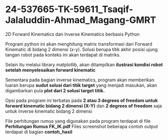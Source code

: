 # 24-537665-TK-59611_Tsaqif-Jalaluddin-Ahmad_Magang-GMRT
2D Forward Kinematics dan Inverse Kinematics berbasis Python

Program python ini akan menghitung matrix transformasi dari Forward Kinematic di bidang 2 dimensi (x-y).
Solusi berupa titik akhir posisi ujung tangan robot pada konteks ini akan terdapat di matriks.

Selain itu melalui library matplotlib, akan ditampilkan **ilustrasi kondisi robot setelah menyelesaikan forward kinematic**

Sementara pada bagian inverse kinematics, program akan memberikan luaran berupa **sudut solusi dari titik target** yang menjadi masukan,
akan digambarkan pula **plot dari 2 solusi target titik.**

Opsi pada program ini terbatas pada **2 atau 3 degrees of freedom untuk forward kinematic bidang 2 dimensi (X-Y)** dan
**2 degrees of freedom** saja untuk inverse kinematic bidang 2 dimensi

File perhitungan rumus yang digunakan pada program terdapat di file **Perhitungan Rumus FK_IK.pdf**
Files screenshot beberapa contoh output terdapat di bagian **contoh_hasil**
